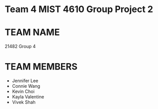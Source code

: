 # Team 4 MIST 4610 Group Project 2

# TEAM NAME
21482 Group 4 


# TEAM MEMBERS
- Jennifer Lee 
- Connie Wang 
- Kevin Choi 
- Kayla Valentine 
- Vivek Shah

  
